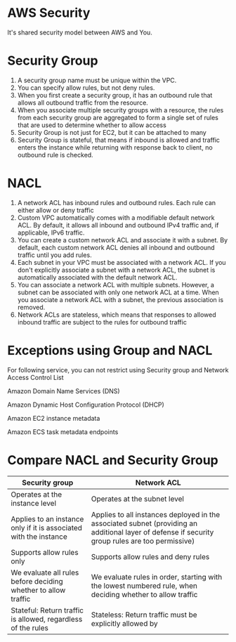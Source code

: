 # AWS Security

It's shared security model between AWS and You.

# Security Group

1. A security group name must be unique within the VPC.
2. You can specify allow rules, but not deny rules.
3. When you first create a security group, it has an outbound rule that allows all outbound traffic from the resource.
4. When you associate multiple security groups with a resource, the rules from each security group are aggregated to form a single set of rules that are used to determine whether to allow access
5. Security Group is not just for EC2, but it can be attached to many
6. Security Group is stateful, that means if inbound is allowed and traffic enters the instance while returning with response back to client, no outbound rule is checked.

# NACL

1. A network ACL has inbound rules and outbound rules. Each rule can either allow or deny traffic
2. Custom VPC automatically comes with a modifiable default network ACL. By default, it allows all inbound and outbound IPv4 traffic and, if applicable, IPv6 traffic.
3. You can create a custom network ACL and associate it with a subnet. By default, each custom network ACL denies all inbound and outbound traffic until you add rules.
4. Each subnet in your VPC must be associated with a network ACL. If you don't explicitly associate a subnet with a network ACL, the subnet is automatically associated with the default network ACL.
5. You can associate a network ACL with multiple subnets. However, a subnet can be associated with only one network ACL at a time. When you associate a network ACL with a subnet, the previous association is removed.
5. Network ACLs are stateless, which means that responses to allowed inbound traffic are subject to the rules for outbound traffic 


# Exceptions using Group and NACL

For following service, you can not restrict using Security group and Network Access Control List

Amazon Domain Name Services (DNS)

Amazon Dynamic Host Configuration Protocol (DHCP)

Amazon EC2 instance metadata

Amazon ECS task metadata endpoints

# Compare NACL and Security Group

| Security group | Network ACL |
| --- | --- |
| Operates at the instance level | Operates at the subnet level |
| Applies to an instance only if it is associated with the instance | Applies to all instances deployed in the associated subnet (providing an additional layer of defense if security group rules are too permissive) |
| Supports allow rules only | Supports allow rules and deny rules |
| We evaluate all rules before deciding whether to allow traffic | We evaluate rules in order, starting with the lowest numbered rule, when deciding whether to allow traffic |
| Stateful: Return traffic is allowed, regardless of the rules | Stateless: Return traffic must be explicitly allowed by  |